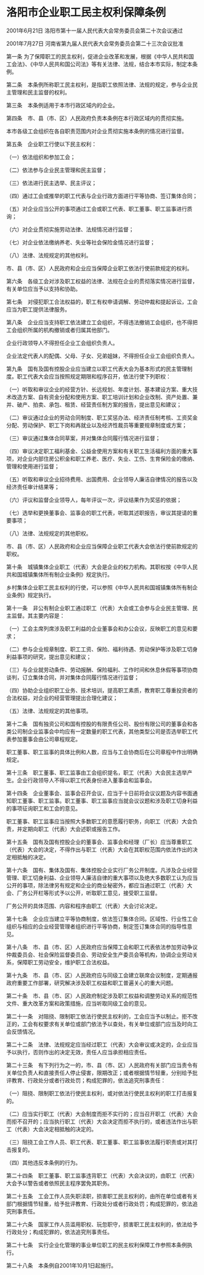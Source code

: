 # 洛阳市企业职工民主权利保障条例

2001年6月21日 洛阳市第十一届人民代表大会常务委员会第二十次会议通过

2001年7月27日 河南省第九届人民代表大会常务委员会第二十三次会议批准

<!-- INFO END -->

第一条 为了保障职工的民主权利，促进企业改革和发展，根据《中华人民共和国工会法》、《中华人民共和国公司法》等有关法律、法规，结合本市实际，制定本条例。

第二条　本条例所称职工民主权利，是指职工依照法律、法规的规定，参与企业民主管理和民主监督的权利。

第三条　本条例适用于本市行政区域内的企业。

第四条　市、县（市、区）人民政府负责本条例在本行政区域内的贯彻实施。

本市各级工会组织在各自职责范围内对企业贯彻实施本条例的情况进行监督。

第五条　企业职工行使以下民主权利：

（一）依法组织和参加工会；

（二）依法参与企业民主管理和民主监督；

（三）依法进行民主选举、民主评议；

（四）通过工会或推举的职工代表与企业行政方面进行平等协商、签订集体合同；

（五）对企业应当公开的事项通过工会或职工代表、职工董事、职工监事进行质询；

（六）对企业贯彻实施劳动法律、法规情况进行监督；

（七）对企业依法缴纳养老、失业等社会保险金情况进行监督；

（八）法律、法规规定的其他权利。

市、县（市、区）人民政府和企业应当保障企业职工依法行使前款规定的权利。

第六条　各级工会对涉及职工权益的法律、法规在企业的贯彻落实情况进行监督，有关单位应当予以支持和协助。

第七条　对侵犯职工合法权益的，职工有权申请调解、劳动仲裁和提起诉讼，工会应当为职工提供法律服务。

第八条　企业应当支持职工依法建立工会组织，不得违法撤销工会组织，也不得把工会组织所属的机构撤销或者归属其他部门。

企业行政领导人不得担任企业工会组织负责人。

企业法定代表人的配偶、父母、子女、兄弟姐妹，不得担任企业工会组织负责人。

第九条　国有及国有控股企业应当建立以职工代表大会为基本形式的民主管理制度。职工代表大会应当按照规定期限和程序召开，依法行使下列职权：

（一）听取和审议企业的经营方针、长远规划、年度计划、基本建设方案、重大技术改造方案、自有资金分配和使用方案、职工培训计划和企业改制、资产处置、兼并、破产、拍卖、承包、租赁、经营责任制方案的报告，提出意见和建议；

（二）审议通过企业的劳动合同制度、职工奖惩办法、经济责任制考核、工资奖金分配、劳动保护、职工下岗和再就业以及经济性裁员等重要规章制度或方案；

（三）审议通过集体合同草案，并对集体合同履行情况进行监督；

（四）审议决定职工福利基金、公益金使用方案和有关职工生活福利方面的重大事项，对企业内部住房公积金和职工养老、医疗、失业、工伤、生育保险金的缴纳、管理和使用进行监督；

（五）听取和审议企业招待费用、出国费用、企业领导人廉洁自律情况的报告以及经济责任审计结果等；

（六）评议和监督企业领导人，每年评议一次，评议结果作为奖惩的依据；

（七）选举和更换董事会、监事会的职工代表，听取其述职报告，审议其提请的重要事项；

（八）法律、法规规定的其他职权。

市、县（市、区）人民政府和企业应当保障企业职工代表大会依法行使前款规定的职权。

第十条　城镇集体企业职工（代表）大会是企业的权力机构。其职权按《中华人民共和国城镇集体所有制企业条例》规定执行。

乡村集体企业职工民主权利的行使，可以参照《中华人民共和国城镇集体所有制企业条例》规定执行。

第十一条　非公有制企业职工通过职工（代表）大会或工会参与企业民主管理、民主监督。其主要内容是：

（一）工会主席列席涉及职工利益的企业董事会和办公会议，反映职工的意见和要求；

（二）参与企业规章制度、职工工资、保险、福利待遇、劳动保护等涉及职工切身利益事项的研究，提出意见和建议；

（三）与企业就劳动条件、劳动报酬、保险福利、工作时间和休息休假等事项协商谈判，订立集体合同，并对集体合同履行情况进行监督；

（四）协助企业组织职工业务、技术培训，提高职工素质，教育职工尊重投资者的合法权益，对企业的经营管理提出合理化建议；

（五）法律、法规规定的其他事项。

第十二条　国有独资公司和国有控股的有限责任公司、股份有限公司的董事会和各类公司制企业监事会中均应有一定数量的职工代表，其他类型公司是否选举职工代表参加董事会由公司章程规定。

职工董事、职工监事的具体比例和人数，应当与工会协商后在公司章程中作出明确规定。

第十三条　职工董事、职工监事由工会组织提名，职工（代表）大会民主选举产生。企业行政领导人不得以职工代表身份进入董事会和监事会。

第十四条　企业董事会、监事会召开会议，应当于十日前将会议议题及内容书面通知职工董事、职工监事。职工董事、职工监事应当就会议议题和涉及职工切身利益的事项征询职工和工会的意见。

职工董事、职工监事应当按照大多数职工的意愿履行职务，向职工（代表）大会负责，并定期向职工（代表）大会述职或报告工作。

第十五条　国有及国有控股企业的董事会、监事会和经理（厂长）应当尊重职工（代表）大会的决定，不得作出与职工（代表）大会在其职权范围内依法作出的决定相抵触的决定。

第十六条　国有、集体及国有、集体控股企业实行厂务公开制度。凡涉及企业经营管理、职工切身利益、企业领导人廉洁自律的重大事项以及绝大多数职工认为应当公开的事项，除法律另有规定和企业的商业秘密外，都应当通过职工（代表）大会、厂务公开栏等形式予以公开，听取职工意见，接受职工监督。

厂务公开的具体范围、内容和程序由职工（代表）大会讨论决定。

第十七条　企业应当建立平等协商制度，依法签订集体合同。区域性、行业性工会组织与相应的企业经营管理者组织进行平等协商，制定签订集体合同的指导性意见。

第十八条　市、县（市、区）人民政府应当保障工会和职工代表依法参加劳动争议仲裁委员会、社会保险监督委员会、劳动安全生产委员会等机构，协调企业劳动关系，保障职工劳动安全，维护职工合法权益。

第十九条　市、县（市、区）人民政府应与同级工会建立联席会议制度，定期通报政府重要工作部署，研究解决涉及职工权益和职工普遍关心的重大问题。

第二十条　市、县（市、区）人民政府制定涉及职工权益和调整劳动关系的规范性文件、重大改革方案和政策措施，应当听取同级工会的意见。

第二十一条　对阻挠、限制职工依法行使民主权利的，工会应当予以制止。拒不改正的，工会有权要求有关单位或部门依法予以查处，有关单位或部门应当及时向工会反馈情况。

第二十二条　法律、法规规定应当经过职工（代表）大会审议或决定的，企业应当予以执行，否则作出的决定无效，责任人应当承担相应责任。

第二十三条　有下列行为之一的，市、县（市、区）人民政府有关部门应当责令有关单位负责人和直接责任人停止侵害，限期改正；或者根据情节轻重，分别给予批评教育、行政处分或者行政处罚；构成犯罪的，依法追究刑事责任：

（一）阻挠、限制职工依法行使民主权利，或对依法行使民主权利的职工打击报复的。

（二）应当实行职工（代表）大会制度而拒不实行的；应当召开职工（代表）大会而拒不召开的；应当执行职工（代表）大会决定而拒不执行的，或者违法作出与职工（代表）大会决定相抵触的决定的。

（三）阻挠工会工作人员、职工代表、职工董事、职工监事依法履行职责或对其打击报复的。

（四）其他违反本条例的行为。

第二十四条　职工董事、职工监事违背职工（代表）大会决议的，由职工（代表）大会予以警告或者依照民主程序罢免其职务。

第二十五条　工会工作人员失职渎职，损害职工民主权利的，由所在单位或者有关部门根据情节轻重，给予批评教育、行政处分或者行政处罚；构成犯罪的，依法追究刑事责任。

第二十六条　国家工作人员滥用职权、玩忽职守，损害职工民主权利的，依法给予行政处分；构成犯罪的，依法追究刑事责任。

第二十七条　实行企业化管理的事业单位职工的民主权利保障工作参照本条例执行。

第二十八条　本条例自2001年10月1日起施行。